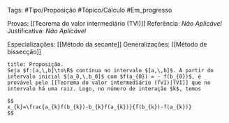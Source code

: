Tags: #Tipo/Proposição #Tópico/Cálculo #Em_progresso

Provas: [[Teorema do valor intermediário (TVI)]]
Referência: _Não Aplicável_
Justificativa: _Não Aplicável_

Especializações: [[Método da secante]]
Generalizações: [[Método de bissecção]]

```ad-question
title: Proposição.
Seja $f:[a,\,b]\to\R$ contínua no intervalo $[a,\,b]$. A partir do intervalo inicial $[a_0,\,b_0]$ com $f(a_{0}) = - f(b_{0})$, é provável pelo [[Teorema do valor intermediário (TVI)|TVI]] que no intervalo há uma raiz. Logo, no número de interação $k$, temos

$$
x_{k}=\frac{a_{k}f(b_{k})-b_{k}f(a_{k})}{f(b_{k})-f(a_{k})}
$$

```
